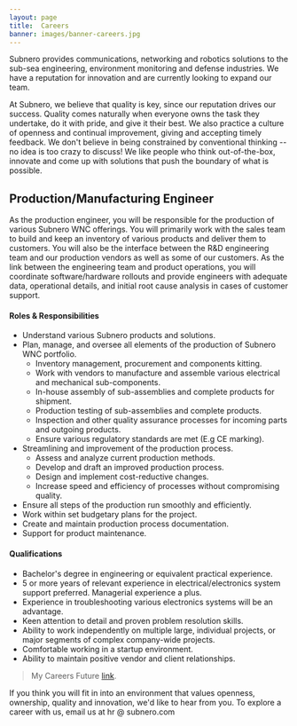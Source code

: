```yaml
---
layout: page
title:  Careers
banner: images/banner-careers.jpg
---
```


Subnero provides communications, networking and robotics solutions to the sub-sea engineering, environment monitoring and defense industries. We have a reputation for innovation and are currently looking to expand our team.

At Subnero, we believe that quality is key, since our reputation drives our success. Quality comes naturally when everyone owns the task they undertake, do it with pride, and give it their best. We also practice a culture of openness and continual improvement, giving and accepting timely feedback. We don't believe in being constrained by conventional thinking -- no idea is too crazy to discuss! We like people who think out-of-the-box, innovate and come up with solutions that push the boundary of what is possible.

## Production/Manufacturing Engineer

As the production engineer, you will be responsible for the production of various Subnero WNC offerings. You will primarily work with the sales team to build and keep an inventory of various products and deliver them to customers. You will also be the interface between the R&D engineering team and our production vendors as well as some of our customers. As the link between the engineering team and product operations, you will coordinate software/hardware rollouts and provide engineers with adequate data, operational details, and initial root cause analysis in cases of customer support.

#### Roles & Responsibilities
- Understand various Subnero products and solutions.
- Plan, manage, and oversee all elements of the production of Subnero WNC portfolio.
  - Inventory management, procurement and components kitting.
  - Work with vendors to manufacture and assemble various electrical and mechanical sub-components.
  - In-house assembly of sub-assemblies and complete products for shipment.
  - Production testing of sub-assemblies and complete products.
  - Inspection and other quality assurance processes for incoming parts and outgoing products.
  - Ensure various regulatory standards are met (E.g CE marking).
- Streamlining and improvement of the production process.
  - Assess and analyze current production methods.
  - Develop and draft an improved production process.
  - Design and implement cost-reductive changes.
  - Increase speed and efficiency of processes without compromising quality.
- Ensure all steps of the production run smoothly and efficiently.
- Work within set budgetary plans for the project.
- Create and maintain production process documentation.
- Support for product maintenance.

#### Qualifications
- Bachelor's degree in engineering or equivalent practical experience.
- 5 or more years of relevant experience in electrical/electronics system support preferred. Managerial experience a plus.
- Experience in troubleshooting various electronics systems will be an advantage.
- Keen attention to detail and proven problem resolution skills.
- Ability to work independently on multiple large, individual projects, or major segments of complex company-wide projects.
- Comfortable working in a startup environment.
- Ability to maintain positive vendor and client relationships.

> My Careers Future [link](https://www.mycareersfuture.gov.sg/job/engineering/production-engineer-subnero-6384052431b72691a967a04853f6a44a).

If you think you will fit in into an environment that values openness, ownership, quality and innovation, we'd like to hear from you. To explore a career with us, email us at hr @ subnero.com

